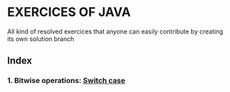 # EXERCICES OF JAVA

All kind of resolved exercices that anyone can easily contribute by creating its own solution branch

## Index

### 1. Bitwise operations: [Switch case](https://github.com/xarlie85/exercices/tree/master/basics/src/basics/bitwise)

